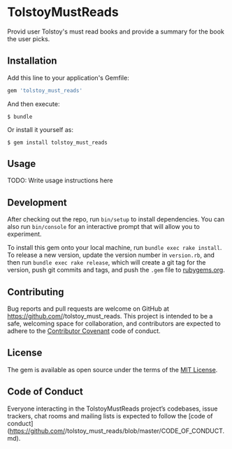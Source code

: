 # TolstoyMustReads

Provid user Tolstoy's must read books and provide a summary for the book the user picks.

## Installation

Add this line to your application's Gemfile:

```ruby
gem 'tolstoy_must_reads'
```

And then execute:

    $ bundle

Or install it yourself as:

    $ gem install tolstoy_must_reads

## Usage

TODO: Write usage instructions here

## Development

After checking out the repo, run `bin/setup` to install dependencies. You can also run `bin/console` for an interactive prompt that will allow you to experiment.

To install this gem onto your local machine, run `bundle exec rake install`. To release a new version, update the version number in `version.rb`, and then run `bundle exec rake release`, which will create a git tag for the version, push git commits and tags, and push the `.gem` file to [rubygems.org](https://rubygems.org).

## Contributing

Bug reports and pull requests are welcome on GitHub at https://github.com/<github username>/tolstoy_must_reads. This project is intended to be a safe, welcoming space for collaboration, and contributors are expected to adhere to the [Contributor Covenant](http://contributor-covenant.org) code of conduct.

## License

The gem is available as open source under the terms of the [MIT License](https://opensource.org/licenses/MIT).

## Code of Conduct

Everyone interacting in the TolstoyMustReads project’s codebases, issue trackers, chat rooms and mailing lists is expected to follow the [code of conduct](https://github.com/<github username>/tolstoy_must_reads/blob/master/CODE_OF_CONDUCT.md).
